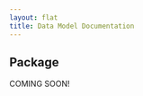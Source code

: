 ```yaml
---
layout: flat
title: Data Model Documentation
---
```


<link href="/css/data_model.css" rel="stylesheet"/>


## Package
<section class="data-model-section">
COMING SOON!
</section>
